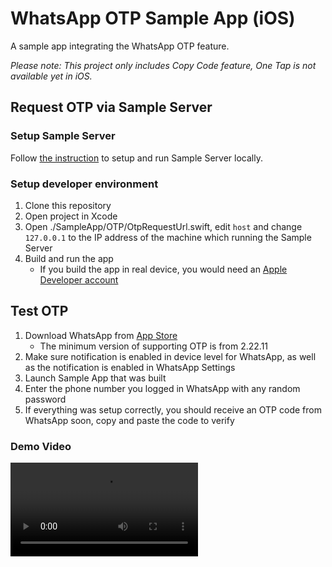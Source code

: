 # WhatsApp OTP Sample App (iOS)

A sample app integrating the WhatsApp OTP feature. 

*Please note: This project only includes Copy Code feature, One Tap is not available yet in iOS.*

## Request OTP via Sample Server

### Setup Sample Server
Follow [the instruction](https://github.com/WhatsApp/WhatsApp-OTP-Sample-App/Server/README.md) to setup and run Sample Server locally.

### Setup developer environment
1. Clone this repository
2. Open project in Xcode
3. Open ./SampleApp/OTP/OtpRequestUrl.swift, edit `host` and change `127.0.0.1` to the IP address of the machine which running the Sample Server
4. Build and run the app
    - If you build the app in real device, you would need an [Apple Developer account](https://developer.apple.com/)

## Test OTP
1. Download WhatsApp from [App Store](https://apps.apple.com/us/app/whatsapp-messenger/id310633997)
    - The minimum version of supporting OTP is from 2.22.11
2. Make sure notification is enabled in device level for WhatsApp, as well as the notification is enabled in WhatsApp Settings
2. Launch Sample App that was built
3. Enter the phone number you logged in WhatsApp with any random password
4. If everything was setup correctly, you should receive an OTP code from WhatsApp soon, copy and paste the code to verify

### Demo Video
![](sample_app_demo.mp4)
